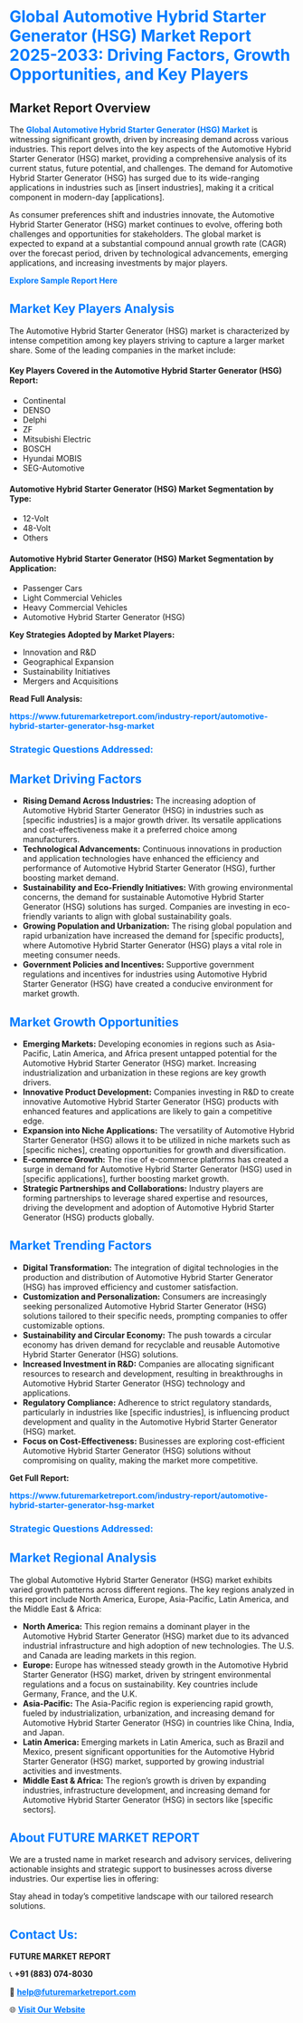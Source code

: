 <h1 style="color: #007BFF;">Global Automotive Hybrid Starter Generator (HSG) Market Report 2025-2033: Driving Factors, Growth Opportunities, and Key Players</h1>

<section id="overview">
<h2>Market Report Overview</h2>
<p>The <a href="https://www.futuremarketreport.com/industry-report/automotive-hybrid-starter-generator-hsg-market" style="color: #007BFF; text-decoration: none;"><strong>Global Automotive Hybrid Starter Generator (HSG) Market</strong></a> is witnessing significant growth, driven by increasing demand across various industries. This report delves into the key aspects of the Automotive Hybrid Starter Generator (HSG) market, providing a comprehensive analysis of its current status, future potential, and challenges. The demand for Automotive Hybrid Starter Generator (HSG) has surged due to its wide-ranging applications in industries such as [insert industries], making it a critical component in modern-day [applications].</p>
<p>As consumer preferences shift and industries innovate, the Automotive Hybrid Starter Generator (HSG) market continues to evolve, offering both challenges and opportunities for stakeholders. The global market is expected to expand at a substantial compound annual growth rate (CAGR) over the forecast period, driven by technological advancements, emerging applications, and increasing investments by major players.</p>
</section>

<section id="overview">
<p><a href="https://www.futuremarketreport.com/request-sample/reportId=125912" style="color: #007BFF; text-decoration: none;"><strong>Explore Sample Report Here</strong></a></p>
</section>

<section id="key-players">
<h2 style="color: #007BFF;">Market Key Players Analysis</h2>
<p>The Automotive Hybrid Starter Generator (HSG) market is characterized by intense competition among key players striving to capture a larger market share. Some of the leading companies in the market include:</p>
<h4>Key Players Covered in the Automotive Hybrid Starter Generator (HSG) Report:</h4>
<ul><li>Continental</li><li>DENSO</li><li>Delphi</li><li>ZF</li><li>Mitsubishi Electric</li><li>BOSCH</li><li>Hyundai MOBIS</li><li>SEG-Automotive</li></ul>
<h4>Automotive Hybrid Starter Generator (HSG) Market Segmentation by Type:</h4>
<ul><li>12-Volt</li><li>48-Volt</li><li>Others</li></ul>

<h4>Automotive Hybrid Starter Generator (HSG) Market Segmentation by Application:</h4>
<ul><li>Passenger Cars</li><li>Light Commercial Vehicles</li><li>Heavy Commercial Vehicles</li><li>Automotive Hybrid Starter Generator (HSG)</li></ul>
<p><strong>Key Strategies Adopted by Market Players:</strong></p>
<ul>
<li>Innovation and R&D</li>
<li>Geographical Expansion</li>
<li>Sustainability Initiatives</li>
<li>Mergers and Acquisitions</li>
</ul>
</section>

<section>
<p><strong>Read Full Analysis: </strong></p><a href="https://www.futuremarketreport.com/industry-report/automotive-hybrid-starter-generator-hsg-market" style="color: #007BFF; text-decoration: none;"><strong>https://www.futuremarketreport.com/industry-report/automotive-hybrid-starter-generator-hsg-market</strong></a>
<h3 style="color: #007BFF;">Strategic Questions Addressed:</h3>
</section>

<section id="driving-factors">
<h2 style="color: #007BFF;">Market Driving Factors</h2>
<ul>
<li><strong>Rising Demand Across Industries:</strong> The increasing adoption of Automotive Hybrid Starter Generator (HSG) in industries such as [specific industries] is a major growth driver. Its versatile applications and cost-effectiveness make it a preferred choice among manufacturers.</li>
<li><strong>Technological Advancements:</strong> Continuous innovations in production and application technologies have enhanced the efficiency and performance of Automotive Hybrid Starter Generator (HSG), further boosting market demand.</li>
<li><strong>Sustainability and Eco-Friendly Initiatives:</strong> With growing environmental concerns, the demand for sustainable Automotive Hybrid Starter Generator (HSG) solutions has surged. Companies are investing in eco-friendly variants to align with global sustainability goals.</li>
<li><strong>Growing Population and Urbanization:</strong> The rising global population and rapid urbanization have increased the demand for [specific products], where Automotive Hybrid Starter Generator (HSG) plays a vital role in meeting consumer needs.</li>
<li><strong>Government Policies and Incentives:</strong> Supportive government regulations and incentives for industries using Automotive Hybrid Starter Generator (HSG) have created a conducive environment for market growth.</li>
</ul>
</section>

<section id="growth-opportunities">
<h2 style="color: #007BFF;">Market Growth Opportunities</h2>
<ul>
<li><strong>Emerging Markets:</strong> Developing economies in regions such as Asia-Pacific, Latin America, and Africa present untapped potential for the Automotive Hybrid Starter Generator (HSG) market. Increasing industrialization and urbanization in these regions are key growth drivers.</li>
<li><strong>Innovative Product Development:</strong> Companies investing in R&D to create innovative Automotive Hybrid Starter Generator (HSG) products with enhanced features and applications are likely to gain a competitive edge.</li>
<li><strong>Expansion into Niche Applications:</strong> The versatility of Automotive Hybrid Starter Generator (HSG) allows it to be utilized in niche markets such as [specific niches], creating opportunities for growth and diversification.</li>
<li><strong>E-commerce Growth:</strong> The rise of e-commerce platforms has created a surge in demand for Automotive Hybrid Starter Generator (HSG) used in [specific applications], further boosting market growth.</li>
<li><strong>Strategic Partnerships and Collaborations:</strong> Industry players are forming partnerships to leverage shared expertise and resources, driving the development and adoption of Automotive Hybrid Starter Generator (HSG) products globally.</li>
</ul>
</section>

<section id="trending-factors">
<h2 style="color: #007BFF;">Market Trending Factors</h2>
<ul>
<li><strong>Digital Transformation:</strong> The integration of digital technologies in the production and distribution of Automotive Hybrid Starter Generator (HSG) has improved efficiency and customer satisfaction.</li>
<li><strong>Customization and Personalization:</strong> Consumers are increasingly seeking personalized Automotive Hybrid Starter Generator (HSG) solutions tailored to their specific needs, prompting companies to offer customizable options.</li>
<li><strong>Sustainability and Circular Economy:</strong> The push towards a circular economy has driven demand for recyclable and reusable Automotive Hybrid Starter Generator (HSG) solutions.</li>
<li><strong>Increased Investment in R&D:</strong> Companies are allocating significant resources to research and development, resulting in breakthroughs in Automotive Hybrid Starter Generator (HSG) technology and applications.</li>
<li><strong>Regulatory Compliance:</strong> Adherence to strict regulatory standards, particularly in industries like [specific industries], is influencing product development and quality in the Automotive Hybrid Starter Generator (HSG) market.</li>
<li><strong>Focus on Cost-Effectiveness:</strong> Businesses are exploring cost-efficient Automotive Hybrid Starter Generator (HSG) solutions without compromising on quality, making the market more competitive.</li>
</ul>
</section>

<section>
<p><strong>Get Full Report: </strong></p><a href="https://www.futuremarketreport.com/industry-report/automotive-hybrid-starter-generator-hsg-market" style="color: #007BFF; text-decoration: none;"><strong>https://www.futuremarketreport.com/industry-report/automotive-hybrid-starter-generator-hsg-market</strong></a>
<h3 style="color: #007BFF;">Strategic Questions Addressed:</h3>
</section>


<section id="regional-analysis">
<h2 style="color: #007BFF;">Market Regional Analysis</h2>
<p>The global Automotive Hybrid Starter Generator (HSG) market exhibits varied growth patterns across different regions. The key regions analyzed in this report include North America, Europe, Asia-Pacific, Latin America, and the Middle East & Africa:</p>
<ul>
<li><strong>North America:</strong> This region remains a dominant player in the Automotive Hybrid Starter Generator (HSG) market due to its advanced industrial infrastructure and high adoption of new technologies. The U.S. and Canada are leading markets in this region.</li>
<li><strong>Europe:</strong> Europe has witnessed steady growth in the Automotive Hybrid Starter Generator (HSG) market, driven by stringent environmental regulations and a focus on sustainability. Key countries include Germany, France, and the U.K.</li>
<li><strong>Asia-Pacific:</strong> The Asia-Pacific region is experiencing rapid growth, fueled by industrialization, urbanization, and increasing demand for Automotive Hybrid Starter Generator (HSG) in countries like China, India, and Japan.</li>
<li><strong>Latin America:</strong> Emerging markets in Latin America, such as Brazil and Mexico, present significant opportunities for the Automotive Hybrid Starter Generator (HSG) market, supported by growing industrial activities and investments.</li>
<li><strong>Middle East & Africa:</strong> The region’s growth is driven by expanding industries, infrastructure development, and increasing demand for Automotive Hybrid Starter Generator (HSG) in sectors like [specific sectors].</li>
</ul>
</section>

<footer>
<h2 style="color: #007BFF;">About FUTURE MARKET REPORT</h2>
<p>We are a trusted name in market research and advisory services, delivering actionable insights and strategic support to businesses across diverse industries. Our expertise lies in offering:</p>

<p>Stay ahead in today’s competitive landscape with our tailored research solutions.</p>

<h2 style="color: #007BFF;">Contact Us:</h2>
<p><strong>FUTURE MARKET REPORT</strong></p>
<p>📞 <strong>+91 (883) 074-8030</strong></p>
<p>📧 <strong><a href="mailto:help@futuremarketreport.com" style="color: #007BFF;">help@futuremarketreport.com</a></strong></p>
<p>🌐 <strong><a href="https://www.futuremarketreport.com/" style="color: #007BFF;">Visit Our Website</a></strong></p>
</footer>